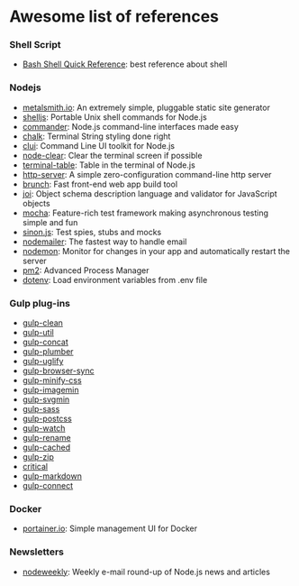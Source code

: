 # Awesome list of references

### Shell Script

- [Bash Shell Quick Reference](http://aurelio.net/articles/shell-reference.html): best reference about shell

### Nodejs

- [metalsmith.io](https://github.com/segmentio/metalsmith): An extremely simple, pluggable static site generator
- [shelljs](https://github.com/shelljs/shelljs): Portable Unix shell commands for Node.js
- [commander](https://github.com/tj/commander.js): Node.js command-line interfaces made easy
- [chalk](https://github.com/chalk/chalk): Terminal String styling done right
- [clui](https://github.com/nathanpeck/clui): Command Line UI toolkit for Node.js
- [node-clear](https://github.com/bahamas10/node-clear): Clear the terminal screen if possible
- [terminal-table](https://github.com/zaftzaft/terminal-table): Table in the terminal of Node.js
- [http-server](https://github.com/indexzero/http-server): A simple zero-configuration command-line http server
- [brunch](https://github.com/brunch/brunch): Fast front-end web app build tool
- [joi](https://github.com/hapijs/joi): Object schema description language and validator for JavaScript objects
- [mocha](http://mochajs.org/): Feature-rich test framework making asynchronous testing simple and fun
- [sinon.js](https://github.com/sinonjs/sinon): Test spies, stubs and mocks
- [nodemailer](https://github.com/andris9/Nodemailer): The fastest way to handle email
- [nodemon](https://github.com/remy/nodemon): Monitor for changes in your app and automatically restart the server
- [pm2](https://github.com/Unitech/pm2): Advanced Process Manager
- [dotenv](https://github.com/motdotla/dotenv): Load environment variables from .env file

### Gulp plug-ins

- [gulp-clean](https://github.com/peter-vilja/gulp-clean)
- [gulp-util](https://github.com/gulpjs/gulp-util)
- [gulp-concat](https://github.com/wearefractal/gulp-concat)
- [gulp-plumber](https://github.com/floatdrop/gulp-plumber)
- [gulp-uglify](https://github.com/terinjokes/gulp-uglify)
- [gulp-browser-sync](https://github.com/shakyShane/gulp-browser-sync)
- [gulp-minify-css](https://github.com/jonathanepollack/gulp-minify-css)
- [gulp-imagemin](https://www.npmjs.com/package/gulp-imagemin)
- [gulp-svgmin](https://github.com/ben-eb/gulp-svgmin)
- [gulp-sass](https://www.npmjs.com/package/gulp-sass)
- [gulp-postcss](https://www.npmjs.com/package/gulp-postcss)
- [gulp-watch](https://github.com/floatdrop/gulp-watch)
- [gulp-rename](https://www.npmjs.com/packages/gulp-rename)
- [gulp-cached](https://github.com/wearefractal/gulp-cached)
- [gulp-zip](https://github.com/sindresorhus/gulp-zip)
- [critical](https://github.com/addyosmani/critical)
- [gulp-markdown](https://github.com/sindresorhus/gulp-markdown)
- [gulp-connect](https://github.com/avevlad/gulp-connect)

### Docker

- [portainer.io](https://github.com/portainer/portainer): Simple management UI for Docker

### Newsletters

- [nodeweekly](http://nodeweekly.com/): Weekly e-mail round-up of Node.js news and articles
